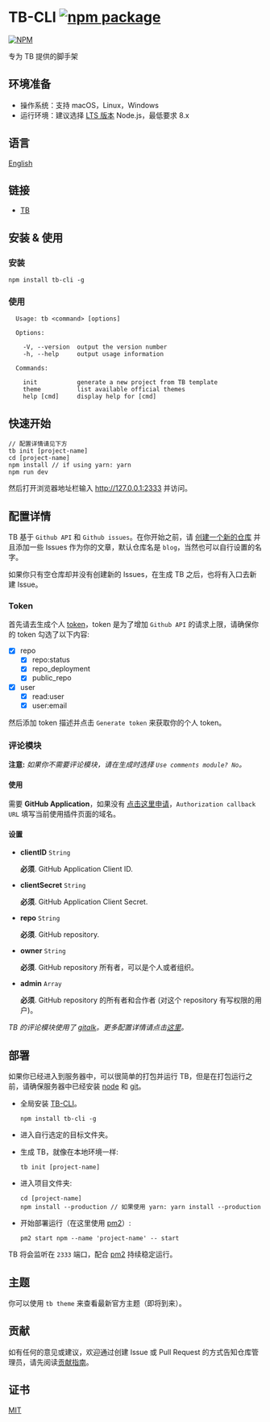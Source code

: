 # TB-CLI [![npm package](https://img.shields.io/npm/v/tb-cli.svg)](https://www.npmjs.com/package/tb-cli)
[![NPM](https://nodei.co/npm/tb-cli.png?downloads=true&stars=true)](https://nodei.co/npm/tb-cli)

专为 TB 提供的脚手架

## 环境准备

* 操作系统：支持 macOS，Linux，Windows
* 运行环境：建议选择 [LTS 版本](https://nodejs.org/zh-cn/) Node.js，最低要求 8.x

## 语言

[English](README.md)

## 链接

* [TB](https://github.com/TB-blog/TB)


## 安装 & 使用

### 安装

```shell
npm install tb-cli -g
```

### 使用

```shell
  Usage: tb <command> [options]

  Options:

    -V, --version  output the version number
    -h, --help     output usage information

  Commands:

    init           generate a new project from TB template
    theme          list available official themes
    help [cmd]     display help for [cmd]
```
## 快速开始

```shell
// 配置详情请见下方
tb init [project-name]
cd [project-name]
npm install // if using yarn: yarn
npm run dev
```
然后打开浏览器地址栏输入 http://127.0.0.1:2333 并访问。

## 配置详情

TB 基于 `Github API` 和 `Github issues`。在你开始之前，请 [创建一个新的仓库](https://github.com/new) 并且添加一些 Issues 作为你的文章，默认仓库名是 `blog`，当然也可以自行设置的名字。

如果你只有空仓库却并没有创建新的 Issues，在生成 TB 之后，也将有入口去新建 Issue。

### Token

首先请去生成个人 [token](https://github.com/settings/tokens/new)，token 是为了增加 `Github API` 的请求上限，请确保你的 token 勾选了以下内容:

* [x] repo
    * [x] repo:status
    * [x] repo_deployment
    * [x] public_repo
* [x] user
    * [x] read:user
    * [x] user:email

然后添加 token 描述并点击 `Generate token` 来获取你的个人 token。

### 评论模块

**注意:** *如果你不需要评论模块，请在生成时选择 `Use comments module? No`。*

#### 使用

需要 **GitHub Application**，如果没有 [点击这里申请](https://github.com/settings/applications/new)，`Authorization callback URL` 填写当前使用插件页面的域名。

#### 设置

- **clientID** `String`

  **必须**. GitHub Application Client ID.

- **clientSecret** `String`

  **必须**. GitHub Application Client Secret.

- **repo** `String`

  **必须**. GitHub repository.

- **owner** `String`

  **必须**. GitHub repository 所有者，可以是个人或者组织。

- **admin** `Array`

  **必须**. GitHub repository 的所有者和合作者 (对这个 repository 有写权限的用户)。

*TB 的评论模块使用了 [gitalk](https://github.com/gitalk/gitalk)。更多配置详情请点击[这里](https://github.com/gitalk/gitalk)。*

## 部署

如果你已经进入到服务器中，可以很简单的打包并运行 TB，但是在打包运行之前，请确保服务器中已经安装 [node](https://nodejs.org/) 和 [git](https://git-scm.com/)。

* 全局安装 [TB-CLI](https://github.com/TB-blog/TB-CLI)。

    ```shell
    npm install tb-cli -g
    ```

* 进入自行选定的目标文件夹。
* 生成 TB，就像在本地环境一样:

    ```shell
    tb init [project-name]
    ```

* 进入项目文件夹:

    ```shell
    cd [project-name]
    npm install --production // 如果使用 yarn: yarn install --production
    ```

* 开始部署运行（在这里使用 [pm2](https://pm2.keymetrics.io/)）:

    ```shell
    pm2 start npm --name 'project-name' -- start
    ```

TB 将会监听在 `2333` 端口，配合 [pm2](https://pm2.keymetrics.io/) 持续稳定运行。

## 主题

你可以使用 `tb theme` 来查看最新官方主题（即将到来）。

## 贡献

如有任何的意见或建议，欢迎通过创建 Issue 或 Pull Request 的方式告知仓库管理员，请先阅读[贡献指南](CONTRIBUTING.md)。

## 证书

[MIT](LICENSE)

